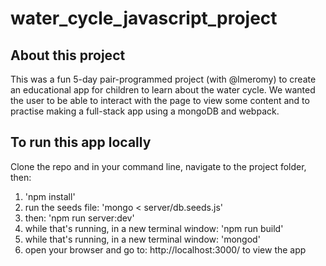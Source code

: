 # water_cycle_javascript_project

## About this project
This was a fun 5-day pair-programmed project (with @lmeromy) to create an educational app for children to learn about the water cycle. We wanted the user to be able to interact with the page to view some content and to practise making a full-stack app using a mongoDB and webpack.

## To run this app locally
Clone the repo and in your command line, navigate to the project folder, then:
1. 'npm install'
2. run the seeds file: 'mongo < server/db.seeds.js'
3. then: 'npm run server:dev'
4. while that's running, in a new terminal window: 'npm run build'
5. while that's running, in a new terminal window: 'mongod'
6. open your browser and go to: http://localhost:3000/ to view the app
